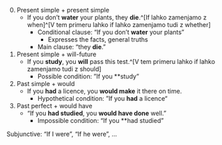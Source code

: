 0. Present simple + present simple
	- If you don’t **water** your plants, they **die**.^[If lahko zamenjamo z when]^[V tem primeru lahko if lahko zamenjamo tudi z whether]
		- Conditional clause: “If you don’t **water** your plants”
			- Expresses the facts, general truths
		- Main clause: “they **die**.”
1. Present simple + will-future
	- If you **study**, you **will** pass this test.^[V tem primeru lahko if lahko zamenjamo tudi z should]
		- Possible condition: ”If you **study”
2. Past simple + would
	- If you **had** a licence, you **would make** it there on time.
		- Hypothetical condition: ”If you **had** a licence“
3. Past perfect + would have
	- “If you **had studied**, you **would have done** well.”
		- Impossible condition: “If you **had studied”

Subjunctive: “If I were”, “If he were”, …